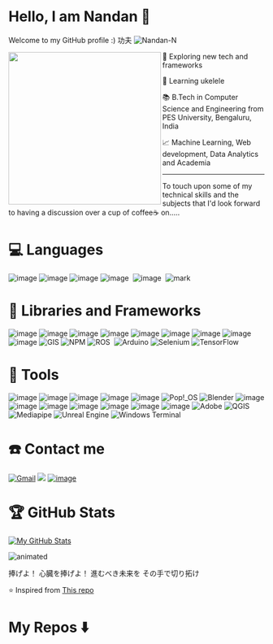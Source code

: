 # Hello, I am Nandan 👋
<p> Welcome to my GitHub profile :) 功夫 <img src="https://komarev.com/ghpvc/?username=Nandan-N&label=Profile%20views&color=0e75b6&style=flat" alt="Nandan-N" /> </p>

<img align = "left" src="https://media.tenor.com/vRQZNvzYbucAAAAC/hello-hi.gif" width="300">


<p align="left"> 🔭 Exploring new tech and frameworks </p>

<p align="left"> 🌱 Learning ukelele </p>

<p align="left"> 📚 B.Tech in Computer Science and Engineering from PES University, Bengaluru, India </p>

<p align="left"> 📈 Machine Learning, Web development, Data Analytics and Academia </p>



<hr/>
To touch upon some of my technical skills and the subjects that I'd look forward to having a discussion over a cup of coffee☕ on.....

# 💻 Languages

![image](https://user-images.githubusercontent.com/114895869/195780697-e15d4c7d-c667-4b7a-addc-66db15cf372e.png) ![image](https://user-images.githubusercontent.com/114895869/195780754-baccb13c-b83f-41e6-a628-413215b9df23.png)
![image](https://user-images.githubusercontent.com/114895869/195780783-9e7cd0a5-d437-45de-94f0-4522cc823e05.png) ![image](https://user-images.githubusercontent.com/114895869/195810225-09543d77-3f8f-41af-a38c-d9ba52100c96.png) <a href=""><img alt="" src="https://img.shields.io/badge/Matlab-0790C0?style=for-the-badge&logo=octave&logoColor=white" /></a> ![image](https://user-images.githubusercontent.com/114895869/195802098-6aa0eb17-f1f2-42af-aeaf-d17de6a4c28d.png) <a href=""><img alt="" src="https://img.shields.io/badge/HTML-239120?style=for-the-badge&logo=html5&logoColor=white" /></a> 
![mark](https://img.shields.io/badge/Markdown-%99white.svg?style=for-the-badge&logo=markdown&logoColor=white)





# 🧰 Libraries and Frameworks

![image](https://user-images.githubusercontent.com/114895869/195802369-8d0ac5ae-c642-4cce-9ca2-b1048dc497ca.png)
![image](https://user-images.githubusercontent.com/114895869/195805972-14a24331-61d9-438d-a836-0a35dc81987e.png)
![image](https://user-images.githubusercontent.com/114895869/195802004-657d0394-beb5-42ef-a870-2fcff91fee47.png)
![image](https://user-images.githubusercontent.com/114895869/195806164-7f90e457-1daa-4863-b3a6-4a505d937f89.png)
![image](https://user-images.githubusercontent.com/114895869/195806247-2c071c85-9abd-425c-a1e4-5708352bd40d.png)
![image](https://user-images.githubusercontent.com/114895869/195806268-d9571c3e-8b4e-4526-848c-66b2fd53a37f.png)
![image](https://user-images.githubusercontent.com/114895869/195806287-ea919266-235a-42e3-a8ef-b8839009a21b.png)
![image](https://user-images.githubusercontent.com/114895869/195809876-a86437f4-69be-4321-9f29-a99bbfbfb6f9.png)
![image](https://user-images.githubusercontent.com/114895869/195809908-08412f90-099b-478a-9581-68bdf9484cd6.png)
![GIS](https://img.shields.io/badge/GIS-%23white.svg?style=for-the-badge&logo=qgis&logoColor=white)
![NPM](https://img.shields.io/badge/NPM-%23000000.svg?style=for-the-badge&logo=npm&logoColor=white)
![ROS](https://img.shields.io/badge/ros-%230A0FF9.svg?style=for-the-badge&logo=ros&logoColor=white)
<a href=""><img alt="" src="https://img.shields.io/badge/Matplotlib-F7931E?style=for-the-badge&logo=Matplotlib&logoColor=white" /></a>
![Arduino](https://img.shields.io/badge/-Arduino-00979D?style=for-the-badge&logo=Arduino&logoColor=white)
![Selenium](https://img.shields.io/badge/-selenium-%43B02A?style=for-the-badge&logo=selenium&logoColor=white)
![TensorFlow](https://img.shields.io/badge/TensorFlow-FF6F00?style=for-the-badge&logo=tensorflow&logoColor=white)
<a href=""><img alt="" src="https://img.shields.io/badge/Keras-D00000?style=for-the-badge&logo=Keras&logoColor=white" /></a>
<a href=""><img alt="" src="https://img.shields.io/badge/scikit_learn-F7931E?style=for-the-badge&logo=scikit-learn&logoColor=white" /></a>
<a href=""><img alt="" src="https://img.shields.io/badge/Flask-000000?style=for-the-badge&logo=flask&logoColor=white" /></a>



# 🔧 Tools

![image](https://user-images.githubusercontent.com/114895869/195801503-7d0b2d34-9e63-4f43-8cd2-c61f35449fb6.png)
![image](https://user-images.githubusercontent.com/114895869/195801522-1f6ba189-9148-4205-98cc-ac86fa6f4311.png)
![image](https://user-images.githubusercontent.com/114895869/195801571-71288f48-4222-40cf-8dc5-f808749cfc9d.png)
![image](https://user-images.githubusercontent.com/114895869/195801631-91eda212-e355-4ec3-843e-e4cb302ac605.png)
![image](https://user-images.githubusercontent.com/114895869/195801677-044d39bc-f5d3-46dc-aa3c-535f13126e0e.png)
![Pop!\_OS](https://img.shields.io/badge/Pop!_OS-48B9C7?style=for-the-badge&logo=Pop!_OS&logoColor=white)
![Blender](https://img.shields.io/badge/blender-%23F5792A.svg?style=for-the-badge&logo=blender&logoColor=white)
![image](https://user-images.githubusercontent.com/114895869/195802754-e3ab239d-25a2-4ad2-96de-bea45f617e4a.png)
![image](https://user-images.githubusercontent.com/114895869/195781184-462a465b-b6d8-43e0-b928-089a7be06a10.png)
![image](https://user-images.githubusercontent.com/114895869/195805376-e399f2ef-5e36-46be-899f-e1f69805bbdf.png)
![image](https://user-images.githubusercontent.com/114895869/195805419-e8634869-6350-4230-95f6-ab62bf46b0a3.png)
![image](https://user-images.githubusercontent.com/114895869/195781230-5923af52-8941-424c-97ad-6012948aeb3a.png)
![image](https://user-images.githubusercontent.com/114895869/195810102-da5cc455-2342-4fa1-ad01-0d2d6eb269cd.png)
![image](https://user-images.githubusercontent.com/114895869/195810148-26f6a8d4-92cb-45a7-9715-4feca401ae6d.png)
![Adobe](https://img.shields.io/badge/adobe-%23FF0000.svg?style=for-the-badge&logo=adobe&logoColor=white)
![QGIS](https://img.shields.io/badge/QGIS-%23white.svg?style=for-the-badge&logo=qgis&logoColor=white)
![Mediapipe](https://img.shields.io/badge/mediapipe-%23ffffff.svg?style=for-the-badge&logo=Matplotlib&logoColor=black)
![Unreal Engine](https://img.shields.io/badge/unrealengine-%23313131.svg?style=for-the-badge&logo=unrealengine&logoColor=white)
![Windows Terminal](https://img.shields.io/badge/Windows%20Terminal-%234D4D4D.svg?style=for-the-badge&logo=windows-terminal&logoColor=white)


# ☎️ Contact me

<a href = "mailto:authornandan1@gmail.com?subject=From your Github Profile" ><img alt="Gmail" src="https://img.shields.io/badge/Gmail-D14836?style=for-the-badge&logo=gmail&logoColor=white" /></a>
<a href = "https://www.linkedin.com/in/nandan-n-917416225" ><img src="https://img.shields.io/badge/LinkedIn-0077B5?style=for-the-badge&logo=linkedin&logoColor=white"/></a>
[![image](https://user-images.githubusercontent.com/114895869/195802573-812474ba-6040-4de5-99b0-3bbdaf2bf4ec.png)](https://github.com/NandanN2003)


# 🏆 GitHub Stats

[![My GitHub Stats](https://github-readme-stats.vercel.app/api/?username=Nandan-N&count_private=true&theme=tokyonight&showicons=true)]()

<p align="left">
  <img src="https://media.tenor.com/mEKk_0tzrlkAAAAC/yagami-raito-yagami.gif" alt="animated" />
</p>


捧げよ！ 心臓を捧げよ！
進むべき未来を その手で切り拓け

⭐️ Inspired from [This repo](https://github.com/kautukkundan/Awesome-Profile-README-templates) 

# My Repos ⬇️
